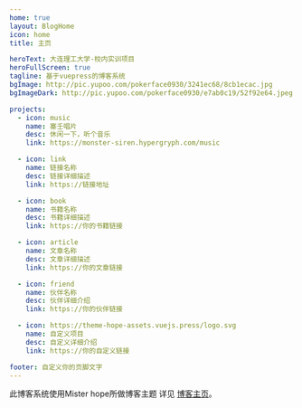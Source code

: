 ```yaml
---
home: true
layout: BlogHome
icon: home
title: 主页

heroText: 大连理工大学-校内实训项目
heroFullScreen: true
tagline: 基于vuepress的博客系统
bgImage: http://pic.yupoo.com/pokerface0930/3241ec68/8cb1ecac.jpg
bgImageDark: http://pic.yupoo.com/pokerface0930/e7ab0c19/52f92e64.jpeg

projects:
  - icon: music
    name: 塞壬唱片
    desc: 休闲一下，听个音乐
    link: https://monster-siren.hypergryph.com/music

  - icon: link
    name: 链接名称
    desc: 链接详细描述
    link: https://链接地址

  - icon: book
    name: 书籍名称
    desc: 书籍详细描述
    link: https://你的书籍链接

  - icon: article
    name: 文章名称
    desc: 文章详细描述
    link: https://你的文章链接

  - icon: friend
    name: 伙伴名称
    desc: 伙伴详细介绍
    link: https://你的伙伴链接

  - icon: https://theme-hope-assets.vuejs.press/logo.svg
    name: 自定义项目
    desc: 自定义详细介绍
    link: https://你的自定义链接

footer: 自定义你的页脚文字
---
```

此博客系统使用Mister hope所做博客主题
详见 [博客主页](https://theme-hope.vuejs.press/zh/guide/blog/home/)。

